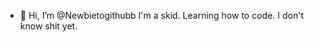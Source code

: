 - 👋 Hi, I’m @Newbietogithubb
I'm a skid. Learning how to code. I don't know shit yet.

<!---
Newbietogithubb/Newbietogithubb is a ✨ special ✨ repository because its `README.md` (this file) appears on your GitHub profile.
You can click the Preview link to take a look at your changes.
--->
